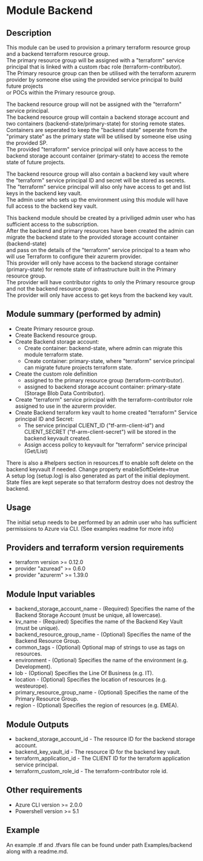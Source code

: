 # Module Backend

## Description

This module can be used to provision a primary terraform resource group and a backend terraform resource group.  
The primary resource group will be assigned with a "terraform" service principal that is linked with a custom rbac role (terraform-contributor).  
The Primary resource group can then be utilised with the terraform azurerm provider by someone else using the provided service principal to build future projects  
or POCs within the Primary resource group.  
  
The backend resource group will not be assigned with the "terraform" service principal.  
The backend resource group will contain a backend storage account and two containers (backend-state/primary-state) for storing remote states.  
Containers are seperated to keep the "backend state" seperate from the "primary state" as the primary state will be utilised by someone else using the provided SP.  
The provided "terraform" service principal will only have access to the backend storage account container (primary-state) to access the remote state of future projects.  
  
The backend resource group will also contain a backend key vault where the "terraform" service principal ID and secret will be stored as secrets.  
The "terraform" service principal will also only have access to get and list keys in the backend key vault.  
The admin user who sets up the environment using this module will have full access to the backend key vault.  
  
This backend module should be created by a priviliged admin user who has sufficient access to the subscription.  
After the backend and primary resources have been created the admin can migrate the backend state to the provided storage account container (backend-state)  
and pass on the details of the "terraform" service principal to a team who will use Terraform to configure their azurerm provider.  
This provider will only have access to the backend storage container (primary-state) for remote state of infrastructure built in the Primary resource group.  
The provider will have contributor rights to only the Primary resource group and not the backend resource group.  
The provider will only have access to get keys from the backend key vault.  
  
## Module summary (performed by admin)
  
- Create Primary resource group.
- Create Backend resource group.
- Create Backend storage account:
  - Create container: backend-state, where admin can migrate this module terraform state.
  - Create container: primary-state, where "terraform" service principal can migrate future projects terraform state.
- Create the custom role definition  
  - assigned to the primary resource group (terraform-contributor).
  - assigned to backend storage account container: primary-state (Storage Blob Data Contributor).
- Create "terraform" service principal with the terraform-contributor role assigned to use in the azurerm provider.
- Create Backend terraform key vault to home created "terraform" Service principal ID and Secret:
  - The service principal CLIENT_ID ("tf-arm-client-id") and CLIENT_SECRET ("tf-arm-client-secret") will be stored in the backend keyvault created.
  - Assign access policy to keyvault for "terraform" service principal (Get/List)
  
There is also a #helpers section in resources.tf to enable soft delete on the backend keyvault if needed. Change property enableSoftDelete=true  
A setup log (setup.log) is also generated as part of the initial deployment.  
State files are kept seperate so that terraform destroy does not destroy the backend.  
  
## Usage
  
The initial setup needs to be performed by an admin user who has sufficient permissions to Azure via CLI. (See examples readme for more info)  
  
## Providers and terraform version requirements
  
- terraform version >= 0.12.0
- provider "azuread" >= 0.6.0
- provider "azurerm" >= 1.39.0
  
## Module Input variables
  
- backend_storage_account_name - (Required) Specifies the name of the Backend Storage Account (must be unique, all lowercase).
- kv_name - (Required) Specifies the name of the Backend Key Vault (must be unique).
- backend_resource_group_name - (Optional) Specifies the name of the Backend Resource Group.
- common_tags - (Optional) Optional map of strings to use as tags on resources.
- environment - (Optional) Specifies the name of the environment (e.g. Development).
- lob - (Optional) Specifies the Line Of Business (e.g. IT).
- location - (Optional) Specifies the location of resources (e.g. westeurope).
- primary_resource_group_name - (Optional) Specifies the name of the Primary Resource Group.
- region - (Optional) Specifies the region of resources (e.g. EMEA).
  
## Module Outputs

- backend_storage_account_id - The resource ID for the backend storage account.  
- backend_key_vault_id - The resource ID for the backend key vault.  
- terraform_application_id - The CLIENT ID for the terraform application service principal.  
- terraform_custom_role_id - The terraform-contributor role id.  

## Other requirements

- Azure CLI version >= 2.0.0
- Powershell version >= 5.1

## Example

An example .tf and .tfvars file can be found under path Examples/backend along with a readme.md.  
